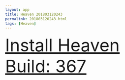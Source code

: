 ```yaml
---
layout: app
title: Heaven 201803120243
permalink: 201803120243.html
tags: [Heaven]
---
```

<div class="pure-g">
    <div class="pure-u-1-1" style="font-size: 4em">
        <a class="pure-button-primary" href="itms-services://?action=download-manifest&url=https%3A%2F%2Flitsungyisigono.github.io%2FTestScript%2Fmanifests%2F201803120243.plist"><i class="fa fa-download" aria-hidden="true"></i>Install Heaven Build: 367</a>
    </div>
</div>